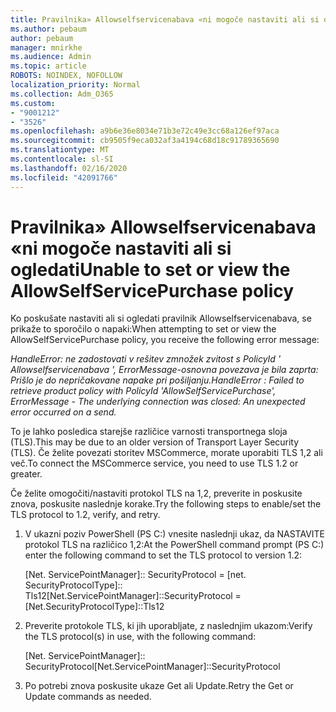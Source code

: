 ```yaml
---
title: Pravilnika» Allowselfservicenabava «ni mogoče nastaviti ali si ogledati
ms.author: pebaum
author: pebaum
manager: mnirkhe
ms.audience: Admin
ms.topic: article
ROBOTS: NOINDEX, NOFOLLOW
localization_priority: Normal
ms.collection: Adm_O365
ms.custom:
- "9001212"
- "3526"
ms.openlocfilehash: a9b6e36e8034e71b3e72c49e3cc68a126ef97aca
ms.sourcegitcommit: cb9505f9eca032af3a4194c68d18c91789365690
ms.translationtype: MT
ms.contentlocale: sl-SI
ms.lasthandoff: 02/16/2020
ms.locfileid: "42091766"
---
```

# <a name="unable-to-set-or-view-the-allowselfservicepurchase-policy"></a><span data-ttu-id="3f077-102">Pravilnika» Allowselfservicenabava «ni mogoče nastaviti ali si ogledati</span><span class="sxs-lookup"><span data-stu-id="3f077-102">Unable to set or view the AllowSelfServicePurchase policy</span></span>

<span data-ttu-id="3f077-103">Ko poskušate nastaviti ali si ogledati pravilnik Allowselfservicenabava, se prikaže to sporočilo o napaki:</span><span class="sxs-lookup"><span data-stu-id="3f077-103">When attempting to set or view the AllowSelfServicePurchase policy, you receive the following error message:</span></span>

<span data-ttu-id="3f077-104">*HandleError: ne zadostovati v rešitev zmnožek zvitost s PolicyId ' Allowselfservicenabava ', ErrorMessage-osnovna povezava je bila zaprta: Prišlo je do nepričakovane napake pri pošiljanju.*</span><span class="sxs-lookup"><span data-stu-id="3f077-104">*HandleError : Failed to retrieve product policy with PolicyId 'AllowSelfServicePurchase', ErrorMessage - The underlying connection was closed: An unexpected error occurred on a send.*</span></span>

<span data-ttu-id="3f077-105">To je lahko posledica starejše različice varnosti transportnega sloja (TLS).</span><span class="sxs-lookup"><span data-stu-id="3f077-105">This may be due to an older version of Transport Layer Security (TLS).</span></span> <span data-ttu-id="3f077-106">Če želite povezati storitev MSCommerce, morate uporabiti TLS 1,2 ali več.</span><span class="sxs-lookup"><span data-stu-id="3f077-106">To connect the MSCommerce service, you need to use TLS 1.2 or greater.</span></span>  

<span data-ttu-id="3f077-107">Če želite omogočiti/nastaviti protokol TLS na 1,2, preverite in poskusite znova, poskusite naslednje korake.</span><span class="sxs-lookup"><span data-stu-id="3f077-107">Try the following steps to enable/set the TLS protocol to 1.2, verify, and retry.</span></span>
 1. <span data-ttu-id="3f077-108">V ukazni poziv PowerShell (PS C:\) vnesite naslednji ukaz, da NASTAVITE protokol TLS na različico 1,2:</span><span class="sxs-lookup"><span data-stu-id="3f077-108">At the PowerShell command prompt (PS C:\) enter the following command to set the TLS protocol to version 1.2:</span></span>

    <span data-ttu-id="3f077-109">\[Net. ServicePointManager]:: SecurityProtocol = \[net. SecurityProtocolType]:: Tls12</span><span class="sxs-lookup"><span data-stu-id="3f077-109">\[Net.ServicePointManager]::SecurityProtocol = \[Net.SecurityProtocolType]::Tls12</span></span>

2. <span data-ttu-id="3f077-110">Preverite protokole TLS, ki jih uporabljate, z naslednjim ukazom:</span><span class="sxs-lookup"><span data-stu-id="3f077-110">Verify the TLS protocol(s) in use, with the following command:</span></span>

    <span data-ttu-id="3f077-111">\[Net. ServicePointManager]:: SecurityProtocol</span><span class="sxs-lookup"><span data-stu-id="3f077-111">\[Net.ServicePointManager]::SecurityProtocol</span></span> 

3. <span data-ttu-id="3f077-112">Po potrebi znova poskusite ukaze Get ali Update.</span><span class="sxs-lookup"><span data-stu-id="3f077-112">Retry the Get or Update commands as needed.</span></span>

